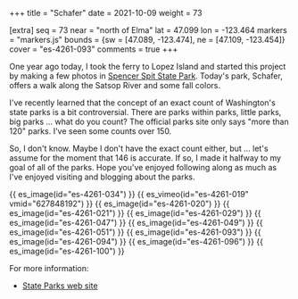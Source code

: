 +++
title = "Schafer"
date = 2021-10-09
weight = 73

[extra]
seq = 73
near = "north of Elma"
lat = 47.099
lon = -123.464
markers = "markers.js"
bounds = {sw = [47.089, -123.474], ne = [47.109, -123.454]}
cover = "es-4261-093"
comments = true
+++

One year ago today, I took the ferry to Lopez Island and started this project by making a few photos in [Spencer Spit State Park](../spencer-spit). Today's park, Schafer, offers a walk along the Satsop River and some fall colors.

<!-- more -->

I've recently learned that the concept of an exact count of Washington's state parks is a bit controversial. There are parks within parks, little parks, big parks ... what do you count? The official parks site only says "more than 120" parks. I've seen some counts over 150.

So, I don't know. Maybe I don't have the exact count either, but ... let's assume for the moment that 146 is accurate. If so, I made it halfway to my goal of all of the parks. Hope you've enjoyed following along as much as I've enjoyed visiting and blogging about the parks.

{{ es_image(id="es-4261-034") }}
{{ es_vimeo(id="es-4261-019" vmid="627848192") }}
{{ es_image(id="es-4261-020") }}
{{ es_image(id="es-4261-021") }}
{{ es_image(id="es-4261-029") }}
{{ es_image(id="es-4261-047") }}
{{ es_image(id="es-4261-049") }}
{{ es_image(id="es-4261-051") }}
{{ es_image(id="es-4261-093") }}
{{ es_image(id="es-4261-094") }}
{{ es_image(id="es-4261-096") }}
{{ es_image(id="es-4261-100") }}

For more information:

* [State Parks web site](https://parks.state.wa.us/580/Schafer)
